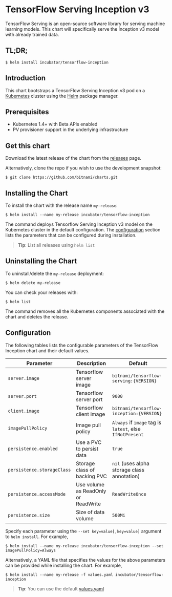 # TensorFlow Serving Inception v3

TensorFlow Serving is an open-source software library for serving machine learning models. This chart will specifically serve the Inception v3 model with already trained data.

## TL;DR;

```console
$ helm install incubator/tensorflow-inception
```

## Introduction

This chart bootstraps a TensorFlow Serving Inception v3 pod on a [Kubernetes](http://kubernetes.io) cluster using the [Helm](https://helm.sh) package manager.

## Prerequisites

- Kubernetes 1.4+ with Beta APIs enabled
- PV provisioner support in the underlying infrastructure

## Get this chart

Download the latest release of the chart from the [releases](../../../releases) page.

Alternatively, clone the repo if you wish to use the development snapshot:

```console
$ git clone https://github.com/bitnami/charts.git
```

## Installing the Chart

To install the chart with the release name `my-release`:

```console
$ helm install --name my-release incubator/tensorflow-inception
```

The command deploys Tensorflow Serving Inception v3 model on the Kubernetes cluster in the default configuration. The [configuration](#configuration) section lists the parameters that can be configured during installation.

> **Tip**: List all releases using `helm list`

## Uninstalling the Chart

To uninstall/delete the `my-release` deployment:

```console
$ helm delete my-release
```
You can check your releases with:

```console
$ helm list
```

The command removes all the Kubernetes components associated with the chart and deletes the release.

## Configuration

The following tables lists the configurable parameters of the TensorFlow Inception chart and their default values.

| Parameter                       | Description                         | Default                                                    |
| ------------------------------- | -------------------------------     | ---------------------------------------------------------- |
| `server.image`                  | Tensorflow server image             | `bitnami/tensorflow-serving:{VERSION}`                     |
| `server.port`                   | Tensorflow server port              | `9000`                                                     |
| `client.image`                  | Tensorflow client image             | `bitnami/tensorflow-inception:{VERSION}`                   |
| `imagePullPolicy`               | Image pull policy                   | `Always` if `image` tag is `latest`, else `IfNotPresent`   |
| `persistence.enabled`           | Use a PVC to persist data           | `true`                                                     |
| `persistence.storageClass`      | Storage class of backing PVC        | `nil` (uses alpha storage class annotation)                |
| `persistence.accessMode`        | Use volume as ReadOnly or ReadWrite | `ReadWriteOnce`                                            |
| `persistence.size`              | Size of data volume                 | `500Mi`                                                    |

Specify each parameter using the `--set key=value[,key=value]` argument to `helm install`. For example,

```console
$ helm install --name my-release incubator/tensorflow-inception --set imagePullPolicy=Always
```

Alternatively, a YAML file that specifies the values for the above parameters can be provided while installing the chart. For example,

```console
$ helm install --name my-release -f values.yaml incubator/tensorflow-inception
```

> **Tip**: You can use the default [values.yaml](values.yaml)
